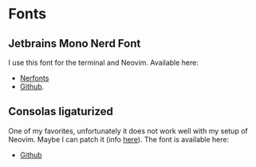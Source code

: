 # Fonts

## Jetbrains Mono Nerd Font

I use this font for the terminal and Neovim. Available here:

- [Nerfonts](https://www.nerdfonts.com/font-downloads)
- [Github](https://github.com/ryanoasis/nerd-fonts/releases).

## Consolas ligaturized

One of my favorites, unfortunately it does not work well with my setup of Neovim. Maybe I can patch it (info [here](https://github.com/ryanoasis/nerd-fonts?tab=readme-ov-file#font-patcher)). The font is available here:

- [Github](https://github.com/somq/consolas-ligaturized)
